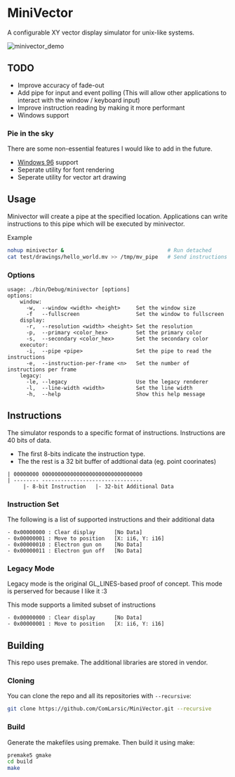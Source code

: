 # MiniVector

A configurable XY vector display simulator for unix-like systems.

![minivector_demo](docs/radar.gif)

## TODO

- Improve accuracy of fade-out
- Add pipe for input and event polling (This will allow other applications to interact with the window / keyboard input)
- Improve instruction reading by making it more performant
- Windows support

### Pie in the sky

There are some non-essential features I would like to add in the future.

- [Windows 96](https://windows96.net/) support
- Seperate utility for font rendering
- Seperate utility for vector art drawing

## Usage

Minivector will create a pipe at the specified location.
Applications can write instructions to this pipe which will be executed by minivector.

Example

```bash
nohup minivector &                                 # Run detached
cat test/drawings/hello_world.mv >> /tmp/mv_pipe   # Send instructions
```

### Options

```
usage: ./bin/Debug/minivector [options]
options:
    window:
      -w,  --window <width> <height>     Set the window size
      -f   --fullscreen                  Set the window to fullscreen
    display:
      -r,  --resolution <width> <height> Set the resolution
      -p,  --primary <color_hex>         Set the primary color
      -s,  --secondary <color_hex>       Set the secondary color
    executor:
      -i,  --pipe <pipe>                 Set the pipe to read the instructions
      -e,  --instruction-per-frame <n>   Set the number of instructions per frame
    legacy:
      -le, --legacy                      Use the legacy renderer
      -l,  --line-width <width>          Set the line width
      -h,  --help                        Show this help message
```

## Instructions

The simulator responds to a specific format of instructions.
Instructions are 40 bits of data.

- The first 8-bits indicate the instruction type.
- The the rest is a 32 bit buffer of addtional data (eg. point coorinates)

```
| 00000000 00000000000000000000000000000000
| -------- --------------------------------
     |- 8-bit Instruction   |- 32-bit Additional Data
```

### Instruction Set

The following is a list of supported instructions and their additional data

```
- 0x00000000 : Clear display      [No Data]
- 0x00000001 : Move to position   [X: ii6, Y: i16]
- 0x00000010 : Electron gun on    [No Data]
- 0x00000011 : Electron gun off   [No Data]
```

### Legacy Mode

Legacy mode is the original GL_LINES-based proof of concept.
This mode is perserved for because I like it :3

This mode supports a limited subset of instructions

```
- 0x00000000 : Clear display      [No Data]
- 0x00000001 : Move to position   [X: ii6, Y: i16]
```

## Building

This repo uses premake. The additional libraries are stored in vendor.

### Cloning

You can clone the repo and all its repositories with `--recursive`:

```bash
git clone https://github.com/ComLarsic/MiniVector.git --recursive
```

### Build

Generate the makefiles using premake.
Then build it using make:

```bash
premake5 gmake
cd build
make
```
